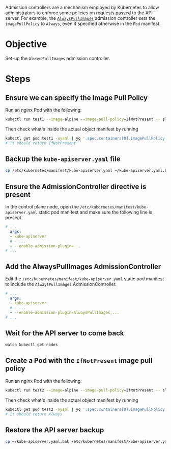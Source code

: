 Admission controllers are a mechanism employed by Kubernetes to allow administrators to enforce some policies on requests passed to the API server.
For example, the [`AlwaysPullImages`](https://kubernetes.io/docs/reference/access-authn-authz/admission-controllers/#alwayspullimages) admission controller sets the `imagePullPolicy` to `Always`, even if specified otherwise in the `Pod` manifest.

# Objective
Set-up the `AlwaysPullImages` admission controller.

# Steps
## Ensure we can specify the Image Pull Policy
Run an nginx Pod with the following:
```bash
kubectl run test1 --image=alpine --image-pull-policy=IfNotPresent -- sleep 3600
```

Then check what's inside the actual object manifest by running
```bash
kubectl get pod test1 -oyaml | yq '.spec.containers[0].imagePullPolicy'
# It should return IfNotPresent
```

## Backup the `kube-apiserver.yaml` file
```bash
cp /etc/kubernetes/manifest/kube-apiserver.yaml ~/kube-apiserver.yaml.bak
```

## Ensure the AdmissionController directive is present
In the control plane node, open the `/etc/kubernetes/manifest/kube-apiserver.yaml` static pod manifest and make sure the following line is present.
```yaml
# ...
  args:
  - kube-apiserver
  # - ...
  - --enable-admission-plugin=...
# ...
```

## Add the AlwaysPullImages AdmissionController
Edit the `/etc/kubernetes/manifest/kube-apiserver.yaml` static pod manifest to include the `AlwaysPullImages` AdmissionController.

```yaml
# ...
  args:
  - kube-apiserver
  # - ...
  - --enable-admission-plugin=AlwaysPullImages,...
# ...
```

## Wait for the API server to come back
```bash
watch kubectl get nodes
```

## Create a Pod with the `IfNotPresent` image pull policy
Run an nginx Pod with the following:
```bash
kubectl run test2 --image=alpine --image-pull-policy=IfNotPresent -- sleep 3600
```

Then check what's inside the actual object manifest by running
```bash
kubectl get pod test2 -oyaml | yq '.spec.containers[0].imagePullPolicy'
# It should return Always
```

## Restore the API server backup
```bash
cp ~/kube-apiserver.yaml.bak /etc/kubernetes/manifest/kube-apiserver.yaml 
```